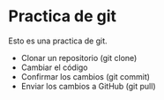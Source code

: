 # Practica de git

Esto es una practica de git.

- Clonar un repositorio (git clone)
- Cambiar el código
- Confirmar los cambios (git commit)
- Enviar los cambios a GitHub (git pull)